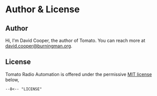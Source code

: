 # Author & License

## Author

Hi, I'm David Cooper, the author of Tomato. You can reach more at
<david.cooper@burningman.org>.

## License

Tomato Radio Automation is offered under the permissive [MIT license][mit] below,

```
--8<-- "LICENSE"
```

[mit]: https://opensource.org/licenses/MIT
